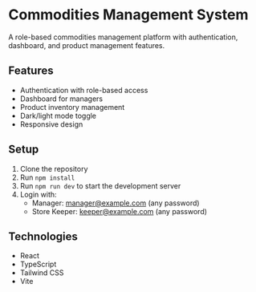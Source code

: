 # Commodities Management System

A role-based commodities management platform with authentication, dashboard, and product management features.

## Features

- Authentication with role-based access
- Dashboard for managers
- Product inventory management
- Dark/light mode toggle
- Responsive design

## Setup

1. Clone the repository
2. Run `npm install`
3. Run `npm run dev` to start the development server
4. Login with:
   - Manager: manager@example.com (any password)
   - Store Keeper: keeper@example.com (any password)

## Technologies

- React
- TypeScript
- Tailwind CSS
- Vite
